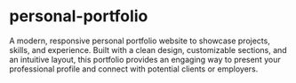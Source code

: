 # personal-portfolio
A modern, responsive personal portfolio website to showcase projects, skills, and experience. Built with a clean design, customizable sections, and an intuitive layout, this portfolio provides an engaging way to present your professional profile and connect with potential clients or employers.
